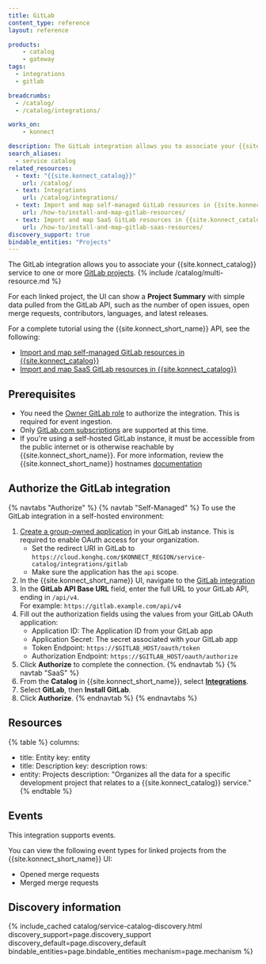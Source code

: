 ```yaml
---
title: GitLab
content_type: reference
layout: reference

products:
    - catalog
    - gateway
tags:
  - integrations
  - gitlab

breadcrumbs:
  - /catalog/
  - /catalog/integrations/

works_on:
    - konnect

description: The GitLab integration allows you to associate your {{site.konnect_catalog}} Service to one or more GitLab projects
search_aliases:
  - service catalog
related_resources:
  - text: "{{site.konnect_catalog}}"
    url: /catalog/
  - text: Integrations
    url: /catalog/integrations/
  - text: Import and map self-managed GitLab resources in {{site.konnect_catalog}}
    url: /how-to/install-and-map-gitlab-resources/
  - text: Import and map SaaS GitLab resources in {{site.konnect_catalog}}
    url: /how-to/install-and-map-gitlab-saas-resources/
discovery_support: true
bindable_entities: "Projects"
---
```

The GitLab integration allows you to associate your {{site.konnect_catalog}} service to one or more [GitLab projects](https://docs.gitlab.com/ee/user/get_started/get_started_projects.html).
{% include /catalog/multi-resource.md %}

For each linked project, the UI can show a **Project Summary** with simple data pulled from the GitLab API, such as the number of open issues, open merge requests, contributors, languages, and latest releases.

For a complete tutorial using the {{site.konnect_short_name}} API, see the following:
* [Import and map self-managed GitLab resources in {{site.konnect_catalog}}](/how-to/install-and-map-gitlab-resources/)
* [Import and map SaaS GitLab resources in {{site.konnect_catalog}}](/how-to/install-and-map-gitlab-saas-resources/)

## Prerequisites

* You need the [Owner GitLab role](https://docs.gitlab.com/ee/user/permissions.html) to authorize the integration. This is required for event ingestion.
* Only [GitLab.com subscriptions](https://docs.gitlab.com/ee/subscriptions/gitlab_com/) are supported at this time.
* If you're using a self-hosted GitLab instance, it must be accessible from the public internet or is otherwise reachable by {{site.konnect_short_name}}. For more information, review the {{site.konnect_short_name}} hostnames [documentation](/konnect-platform/network/#hostnames)

## Authorize the GitLab integration
{% navtabs "Authorize" %}
{% navtab "Self-Managed" %}
To use the GitLab integration in a self-hosted environment:

1. [Create a group-owned application](https://docs.gitlab.com/integration/oauth_provider/#create-a-group-owned-application) in your GitLab instance. This is required to enable OAuth access for your organization.
   * Set the redirect URI in GitLab to `https://cloud.konghq.com/$KONNECT_REGION/service-catalog/integrations/gitlab`
   * Make sure the application has the `api` scope.
1. In the {{site.konnect_short_name}} UI, navigate to the [GitLab integration](https://cloud.konghq.com/service-catalog/integrations/gitlab/configuration)
1. In the **GitLab API Base URL** field, enter the full URL to your GitLab API, ending in `/api/v4`.  
   For example: `https://gitlab.example.com/api/v4`
1. Fill out the authorization fields using the values from your GitLab OAuth application:
   * Application ID: The Application ID from your GitLab app
   * Application Secret: The secret associated with your GitLab app
   * Token Endpoint: `https://$GITLAB_HOST/oauth/token`
   * Authorization Endpoint: `https://$GITLAB_HOST/oauth/authorize`
1. Click **Authorize** to complete the connection.
{% endnavtab %}
{% navtab "SaaS" %}
1. From the **Catalog** in {{site.konnect_short_name}}, select **[Integrations](https://cloud.konghq.com/us/service-catalog/integrations)**. 
1. Select **GitLab**, then **Install GitLab**.
1. Click **Authorize**. 
{% endnavtab %}
{% endnavtabs %}
## Resources

<!--vale off-->
{% table %}
columns:
  - title: Entity
    key: entity
  - title: Description
    key: description
rows:
  - entity: Projects
    description: "Organizes all the data for a specific development project that relates to a {{site.konnect_catalog}} service."
{% endtable %}
<!--vale on-->

## Events

This integration supports events.

You can view the following event types for linked projects from the {{site.konnect_short_name}} UI:

* Opened merge requests
* Merged merge requests


## Discovery information

<!-- vale off-->

{% include_cached catalog/service-catalog-discovery.html 
   discovery_support=page.discovery_support
   discovery_default=page.discovery_default
   bindable_entities=page.bindable_entities
   mechanism=page.mechanism %}

<!-- vale on-->
